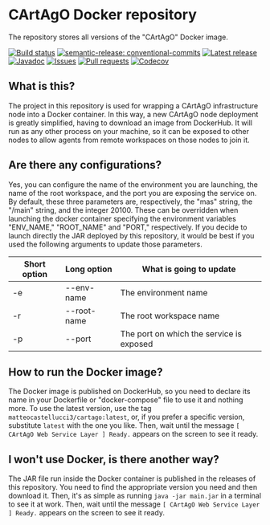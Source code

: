 # CArtAgO Docker repository

The repository stores all versions of the "CArtAgO" Docker image.

[![Build status](https://github.com/cake-lier/cartago-docker/actions/workflows/release.yml/badge.svg)](https://github.com/cake-lier/cartago-docker/actions/workflows/release.yml)
[![semantic-release: conventional-commits](https://img.shields.io/badge/semantic--release-conventional_commits-e10098?logo=semantic-release)](https://github.com/semantic-release/semantic-release)
[![Latest release](https://img.shields.io/github/v/release/cake-lier/cartago-docker)](https://github.com/cake-lier/cartago-docker/releases/latest/)
[![Javadoc](https://img.shields.io/github/v/release/cake-lier/cartago-docker?label=javadoc)](https://cake-lier.github.io/cartago-docker/io/github/cake-lier)
[![Issues](https://img.shields.io/github/issues/cake-lier/cartago-docker)](https://github.com/cake-lier/cartago-docker/issues)
[![Pull requests](https://img.shields.io/github/issues-pr/cake-lier/cartago-docker)](https://github.com/cake-lier/cartago-docker/pulls)
[![Codecov](https://codecov.io/gh/cake-lier/cartago-docker/branch/main/graph/badge.svg?token=UX36N6CU78)](https://codecov.io/gh/cake-lier/cartago-docker)

## What is this?

The project in this repository is used for wrapping a CArtAgO infrastructure node into a Docker container.
In this way, a new CArtAgO node deployment is greatly simplified, having to download an image from DockerHub.
It will run as any other process on your machine,
so it can be exposed to other nodes to allow agents from remote workspaces on those nodes to join it.

## Are there any configurations?

Yes, you can configure the name of the environment you are launching,
the name of the root workspace, and the port you are exposing the service on.
By default, these three parameters are, respectively, the "mas" string, the "/main" string, and the integer 20100.
These can be overridden when launching the docker container specifying the environment variables "ENV_NAME,"
"ROOT_NAME" and "PORT," respectively.
If you decide to launch directly the JAR deployed by this repository,
it would be best if you used the following arguments to update those parameters.

| Short option | Long option | What is going to update                  |
|--------------|-------------|------------------------------------------|
| -e           | --env-name  | The environment name                     |
| -r           | --root-name | The root workspace name                  |
| -p           | --port      | The port on which the service is exposed |

## How to run the Docker image?

The Docker image is published on DockerHub,
so you need to declare its name in your Dockerfile or "docker-compose" file to use it and nothing more.
To use the latest version,
use the tag `matteocastellucci3/cartago:latest`, or,
if you prefer a specific version, substitute `latest` with the one you like.
Then, wait until the message `[ CArtAgO Web Service Layer ] Ready.` appears on the screen to see it ready.

## I won't use Docker, is there another way?

The JAR file run inside the Docker container is published in the releases of this repository.
You need to find the appropriate version you need and then download it.
Then, it's as simple as running `java -jar main.jar` in a terminal to see it at work.
Then, wait until the message `[ CArtAgO Web Service Layer ] Ready.` appears on the screen to see it ready.